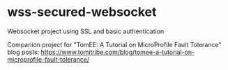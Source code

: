 # wss-secured-websocket
Websocket project using SSL and basic authentication

Companion project for "TomEE: A Tutorial on MicroProfile Fault Tolerance" blog posts:
https://www.tomitribe.com/blog/tomee-a-tutorial-on-microprofile-fault-tolerance/
